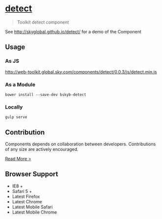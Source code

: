 [detect](http://skyglobal.github.io/detect/)
========================

> Toolkit detect component

See http://skyglobal.github.io/detect/ for a demo of the Component

## Usage

### As JS

http://web-toolkit.global.sky.com/components/detect/0.0.3/js/detect.min.js

### As a Module

`bower install --save-dev bskyb-detect`

### Locally

`gulp serve`

## Contribution

Components depends on collaboration between developers. Contributions of any size are actively encouraged.

[Read More >](CONTRIBUTING.md)

## Browser Support

 * IE8 +
 * Safari 5 +
 * Latest Firefox
 * Latest Chrome
 * Latest Mobile Safari
 * Latest Mobile Chrome